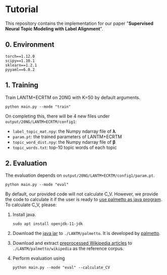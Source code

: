 # Tutorial
This repository contains the implementation for our paper "**Supervised Neural Topic Modeling with Label Alignment**".

## 0. Environment
```
torch==1.12.0
scipy==1.10.1
sklearn==1.2.1
pyyaml==6.0.2
```

## 1. Training
Train LANTM+ECRTM on 20NG with K=50 by default arguments.
```shell
python main.py --mode "train"
```
On completing this, there will be 4 new files under `output/20NG/LANTM+ECRTM/config1`:
- `label_topic_mat.npy`: the Numpy ndarray file of $\boldsymbol{\lambda}$
- `param.pt`: the trained parameters of LANTM+ECRTM
- `topic_word_dist.npy`: the Numpy ndarray file of $\boldsymbol{\beta}$
- `topic_words.txt`: top-10 topic words of each topic


## 2. Evaluation
The evaluation depends on `output/20NG/LANTM+ECRTM/config1/param.pt`.

```shell
python main.py --mode "eval"
```

By default, our provided code will not calculate C_V. However,
we provide the code to calculate it if the user is ready to [use palmetto as java program](https://github.com/dice-group/Palmetto/wiki/How-Palmetto-can-be-used#as-java-program).
To calculate C_V, please:
1. Install java.

    `sudo apt install openjdk-11-jdk`
2. Download the [java jar](https://hobbitdata.informatik.uni-leipzig.de/homes/mroeder/palmetto/palmetto-0.1.0-jar-with-dependencies.jar) to `./LANTM/palmetto`. It is developed by [palmetto](https://github.com/dice-group/Palmetto).
3. Download and extract [preprocessed Wikipedia articles](https://hobbitdata.informatik.uni-leipzig.de/homes/mroeder/palmetto/Wikipedia_bd.zip) to `./LANTM/palmetto/wikipedia` as the reference corpus.
4. Perform evaluation using

   ```shell
   python main.py --mode "eval" --calculate_CV
   ```
